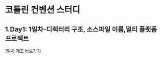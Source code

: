 # 코틀린 컨벤션 스터디

## 1.Day1: 1일차-디렉터리 구조, 소스파일 이름,멀티 플랫폼 프로젝트
[1일차 레포 바로가기](https://github.com/park-yina/kotling-convention-study/blob/main/Day1.md)
